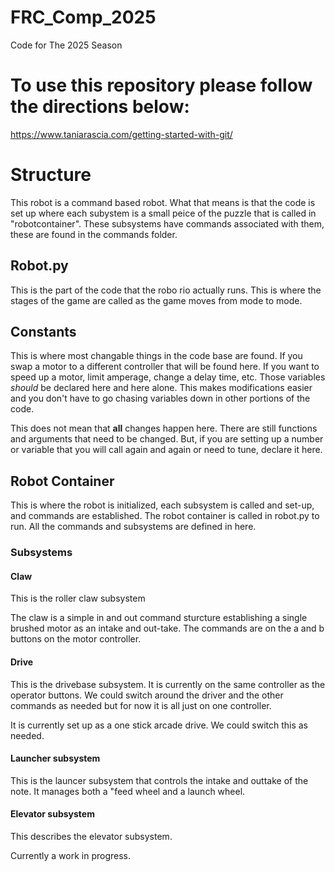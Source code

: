# FRC_Comp_2025
Code for The 2025 Season

# To use this repository please follow the directions below:
https://www.taniarascia.com/getting-started-with-git/

# Structure
This robot is a command based robot. What that means is that the code is set up where each subystem is a small peice of the puzzle that is called in "robotcontainer". These subsystems have commands associated with them, these are found in the commands folder.

## Robot.py
This is the part of the code that the robo rio actually runs. This is where the stages of the game are called as the game moves from mode to mode.

## Constants
This is where most changable things in the code base are found. If you swap a motor to a different controller that will be found here. If you want to speed up a motor, limit amperage, change a delay time, etc. Those variables *should* be declared here and here alone. This makes modifications easier and you don't have to go chasing variables down in other portions of the code.

This does not mean that **all** changes happen here. There are still functions and arguments that need to be changed. But, if you are setting up a number or variable that you will call again and again or need to tune, declare it here.

## Robot Container
This is where the robot is initialized, each subsystem is called and set-up, and commands are established. 
The robot container is called in robot.py to run. All the commands and subsystems are defined in here.

### Subsystems
#### Claw
This is the roller claw subsystem

The claw is a simple in and out command sturcture establishing a single brushed motor as an intake and out-take. The commands are on the a and b buttons on the motor controller.

#### Drive
This is the drivebase subsystem. It is currently on the same controller as the operator buttons. We could switch around the driver and the other commands as needed but for now it is all just on one controller.

It is currently set up as a one stick arcade drive. We could switch this as needed. 

#### Launcher subsystem
This is the launcer subsystem that controls the intake and outtake of the note. It manages both a "feed wheel and a launch wheel.

#### Elevator subsystem

This describes the elevator subsystem.

Currently a work in progress.
